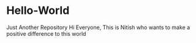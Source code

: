 # Hello-World
Just Another Repository
Hi Everyone,
This is Nitish who wants to make a positive difference to this world
